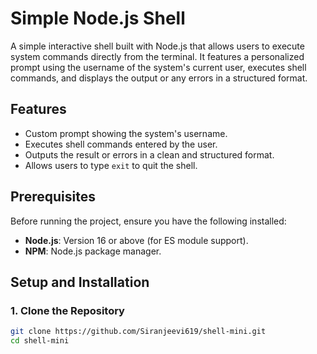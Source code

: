 # Simple Node.js Shell

A simple interactive shell built with Node.js that allows users to execute system commands directly from the terminal. It features a personalized prompt using the username of the system's current user, executes shell commands, and displays the output or any errors in a structured format.

## Features

- Custom prompt showing the system's username.
- Executes shell commands entered by the user.
- Outputs the result or errors in a clean and structured format.
- Allows users to type `exit` to quit the shell.

## Prerequisites

Before running the project, ensure you have the following installed:

- **Node.js**: Version 16 or above (for ES module support).
- **NPM**: Node.js package manager.

## Setup and Installation

### 1. Clone the Repository

```bash
git clone https://github.com/Siranjeevi619/shell-mini.git
cd shell-mini
